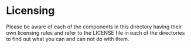# Licensing

Please be aware of each of the components in this directory having their own licensing rules and refer to the LICENSE file in each of the directories to find out what you can and can not do with them.
